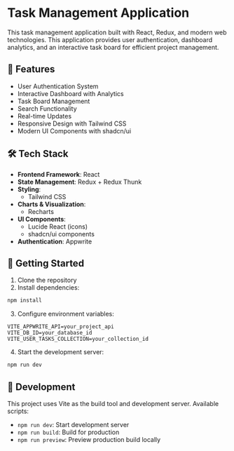 # Task Management Application

This task management application built with React, Redux, and modern web technologies. This application provides user authentication, dashboard analytics, and an interactive task board for efficient project management.

## 🚀 Features

- User Authentication System
- Interactive Dashboard with Analytics
- Task Board Management
- Search Functionality
- Real-time Updates
- Responsive Design with Tailwind CSS
- Modern UI Components with shadcn/ui

## 🛠 Tech Stack

- **Frontend Framework**: React
- **State Management**: Redux + Redux Thunk
- **Styling**: 
  - Tailwind CSS
- **Charts & Visualization**:
  - Recharts
- **UI Components**:
  - Lucide React (icons)
  - shadcn/ui components
- **Authentication**: Appwrite

## 🚦 Getting Started

1. Clone the repository
2. Install dependencies:
```bash
npm install
```

3. Configure environment variables:
```env
VITE_APPWRITE_API=your_project_api
VITE_DB_ID=your_database_id
VITE_USER_TASKS_COLLECTION=your_collection_id
```

4. Start the development server:
```bash
npm run dev
```

## 🔧 Development

This project uses Vite as the build tool and development server. Available scripts:

- `npm run dev`: Start development server
- `npm run build`: Build for production
- `npm run preview`: Preview production build locally
